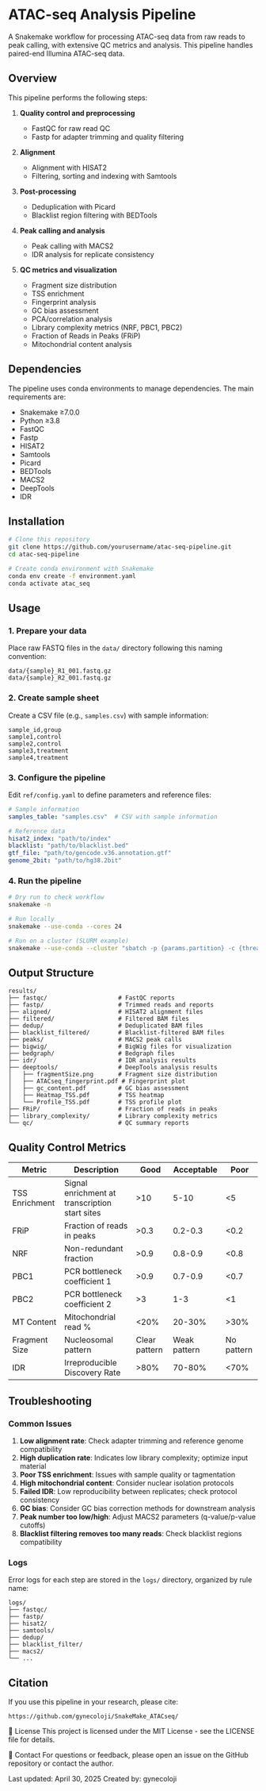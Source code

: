 # ATAC-seq Analysis Pipeline
A Snakemake workflow for processing ATAC-seq data from raw reads to peak calling, with extensive QC metrics and analysis. This pipeline handles paired-end Illumina ATAC-seq data.

## Overview

This pipeline performs the following steps:

1. **Quality control and preprocessing**
   - FastQC for raw read QC
   - Fastp for adapter trimming and quality filtering

2. **Alignment**
   - Alignment with HISAT2
   - Filtering, sorting and indexing with Samtools

3. **Post-processing**
   - Deduplication with Picard
   - Blacklist region filtering with BEDTools

4. **Peak calling and analysis**
   - Peak calling with MACS2
   - IDR analysis for replicate consistency

5. **QC metrics and visualization**
   - Fragment size distribution
   - TSS enrichment
   - Fingerprint analysis
   - GC bias assessment
   - PCA/correlation analysis
   - Library complexity metrics (NRF, PBC1, PBC2)
   - Fraction of Reads in Peaks (FRiP)
   - Mitochondrial content analysis

## Dependencies

The pipeline uses conda environments to manage dependencies. The main requirements are:

- Snakemake ≥7.0.0
- Python ≥3.8
- FastQC
- Fastp
- HISAT2
- Samtools
- Picard
- BEDTools
- MACS2
- DeepTools
- IDR

## Installation

```bash
# Clone this repository
git clone https://github.com/yourusername/atac-seq-pipeline.git
cd atac-seq-pipeline

# Create conda environment with Snakemake
conda env create -f environment.yaml
conda activate atac_seq
```

## Usage

### 1. Prepare your data

Place raw FASTQ files in the `data/` directory following this naming convention:
```
data/{sample}_R1_001.fastq.gz
data/{sample}_R2_001.fastq.gz
```

### 2. Create sample sheet

Create a CSV file (e.g., `samples.csv`) with sample information:
```csv
sample_id,group
sample1,control
sample2,control
sample3,treatment
sample4,treatment
```

### 3. Configure the pipeline

Edit `ref/config.yaml` to define parameters and reference files:
```yaml
# Sample information
samples_table: "samples.csv"  # CSV with sample information

# Reference data
hisat2_index: "path/to/index"
blacklist: "path/to/blacklist.bed"
gtf_file: "path/to/gencode.v36.annotation.gtf"
genome_2bit: "path/to/hg38.2bit"
```

### 4. Run the pipeline

```bash
# Dry run to check workflow
snakemake -n

# Run locally
snakemake --use-conda --cores 24

# Run on a cluster (SLURM example)
snakemake --use-conda --cluster "sbatch -p {params.partition} -c {threads} -t {params.time}" --jobs 100
```

## Output Structure

```
results/
├── fastqc/                    # FastQC reports
├── fastp/                     # Trimmed reads and reports
├── aligned/                   # HISAT2 alignment files
├── filtered/                  # Filtered BAM files 
├── dedup/                     # Deduplicated BAM files
├── blacklist_filtered/        # Blacklist-filtered BAM files
├── peaks/                     # MACS2 peak calls
├── bigwig/                    # BigWig files for visualization
├── bedgraph/                  # Bedgraph files
├── idr/                       # IDR analysis results
├── deeptools/                 # DeepTools analysis results
│   ├── fragmentSize.png       # Fragment size distribution
│   ├── ATACseq_fingerprint.pdf # Fingerprint plot
│   ├── gc_content.pdf         # GC bias assessment
│   ├── Heatmap_TSS.pdf        # TSS heatmap
│   └── Profile_TSS.pdf        # TSS profile plot
├── FRiP/                      # Fraction of reads in peaks
├── library_complexity/        # Library complexity metrics
└── qc/                        # QC summary reports
```

## Quality Control Metrics

| Metric | Description | Good | Acceptable | Poor |
|--------|-------------|------|------------|------|
| TSS Enrichment | Signal enrichment at transcription start sites | >10 | 5-10 | <5 |
| FRiP | Fraction of reads in peaks | >0.3 | 0.2-0.3 | <0.2 |
| NRF | Non-redundant fraction | >0.9 | 0.8-0.9 | <0.8 |
| PBC1 | PCR bottleneck coefficient 1 | >0.9 | 0.7-0.9 | <0.7 |
| PBC2 | PCR bottleneck coefficient 2 | >3 | 1-3 | <1 |
| MT Content | Mitochondrial read % | <20% | 20-30% | >30% |
| Fragment Size | Nucleosomal pattern | Clear pattern | Weak pattern | No pattern |
| IDR | Irreproducible Discovery Rate | >80% | 70-80% | <70% |

## Troubleshooting

### Common Issues

1. **Low alignment rate**: Check adapter trimming and reference genome compatibility
2. **High duplication rate**: Indicates low library complexity; optimize input material
3. **Poor TSS enrichment**: Issues with sample quality or tagmentation
4. **High mitochondrial content**: Consider nuclear isolation protocols
5. **Failed IDR**: Low reproducibility between replicates; check protocol consistency
6. **GC bias**: Consider GC bias correction methods for downstream analysis
7. **Peak number too low/high**: Adjust MACS2 parameters (q-value/p-value cutoffs)
8. **Blacklist filtering removes too many reads**: Check blacklist regions compatibility

### Logs

Error logs for each step are stored in the `logs/` directory, organized by rule name:
```
logs/
├── fastqc/
├── fastp/
├── hisat2/
├── samtools/
├── dedup/
├── blacklist_filter/
├── macs2/
└── ...
```

## Citation

If you use this pipeline in your research, please cite:

```
https://github.com/gynecoloji/SnakeMake_ATACseq/
```

📄 License
This project is licensed under the MIT License - see the LICENSE file for details.

📧 Contact
For questions or feedback, please open an issue on the GitHub repository or contact the author.

Last updated: April 30, 2025
Created by: gynecoloji
